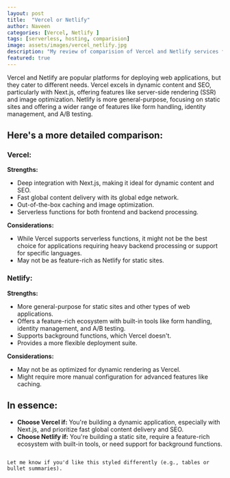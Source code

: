 ```yaml
---
layout: post
title:  "Vercel or Netlify"
author: Naveen
categories: [Vercel, Netlify ]
tags: [serverless, hosting, comparision]
image: assets/images/vercel_netlify.jpg
description: "My review of comparision of Vercel and Netlify services for static site hosting."
featured: true
---
```


Vercel and Netlify are popular platforms for deploying web applications, but they cater to different needs. Vercel excels in dynamic content and SEO, particularly with Next.js, offering features like server-side rendering (SSR) and image optimization. Netlify is more general-purpose, focusing on static sites and offering a wider range of features like form handling, identity management, and A/B testing.

## Here's a more detailed comparison:

### Vercel:

**Strengths:**
- Deep integration with Next.js, making it ideal for dynamic content and SEO.
- Fast global content delivery with its global edge network.
- Out-of-the-box caching and image optimization.
- Serverless functions for both frontend and backend processing.

**Considerations:**
- While Vercel supports serverless functions, it might not be the best choice for applications requiring heavy backend processing or support for specific languages.
- May not be as feature-rich as Netlify for static sites.

### Netlify:

**Strengths:**
- More general-purpose for static sites and other types of web applications.
- Offers a feature-rich ecosystem with built-in tools like form handling, identity management, and A/B testing.
- Supports background functions, which Vercel doesn't.
- Provides a more flexible deployment suite.

**Considerations:**
- May not be as optimized for dynamic rendering as Vercel.
- Might require more manual configuration for advanced features like caching.

## In essence:

- **Choose Vercel if:** You're building a dynamic application, especially with Next.js, and prioritize fast global content delivery and SEO.
- **Choose Netlify if:** You're building a static site, require a feature-rich ecosystem with built-in tools, or need support for background functions.
```

Let me know if you'd like this styled differently (e.g., tables or bullet summaries).
